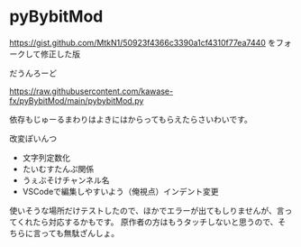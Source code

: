 # pyBybitMod

https://gist.github.com/MtkN1/50923f4366c3390a1cf4310f77ea7440 をフォークして修正した版

だうんろーど

https://raw.githubusercontent.com/kawase-fx/pyBybitMod/main/pybybitMod.py

依存もじゅーるまわりはよきにはからってもらえたらさいわいです。

改変ぽいんつ
* 文字列定数化
* たいむすたんぷ関係
* うぇぶそけチャンネル名
* VSCodeで編集しやすいよう（俺視点）インデント変更

使いそうな場所だけテストしたので、ほかでエラーが出てもしりませんが、言ってくれたら対応するかもです。
原作者の方はもうタッチしないと思うので、そちらに言っても無駄ざんしょ。
